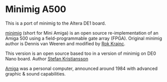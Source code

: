 # Minimig A500

This is a port of minimig to the Altera DE1 board.

[minimig](http://en.wikipedia.org/wiki/Minimig) (short for Mini Amiga) is an open source re-implementation of an 
Amiga 500 using a field-programmable gate array (FPGA). Original minimig 
author is Dennis van Weeren and modified by [Rok Krajnc](https://github.com/rkrajnc/minimig-de1). 

This version is an open source based too in a version of minimig on DE0 Nano board. Author [Stefan Kristiansson](https://github.com/skristiansson/minimig-de1)

[Amiga](http://en.wikipedia.org/wiki/Amiga_500) was a personal computer, announced around 
1984 with advanced graphic & sound capabilities.
